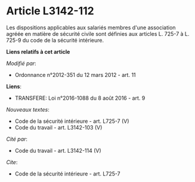 # Article L3142-112

Les dispositions applicables aux salariés membres d'une association agréée en matière de sécurité civile sont définies aux
articles L. 725-7 à L. 725-9 du code de la sécurité intérieure.

**Liens relatifs à cet article**

_Modifié par_:

  - Ordonnance n°2012-351 du 12 mars 2012 - art. 11

**Liens**:

  - TRANSFERE: Loi n°2016-1088 du 8 août 2016 - art. 9

_Nouveaux textes_:

  - Code de la sécurité intérieure - art. L725-7 (V)
  - Code du travail - art. L3142-103 (V)

_Cité par_:

  - Code du travail - art. L3142-114 (V)

_Cite_:

  - Code de la sécurité intérieure - art. L725-7
